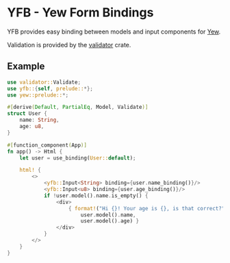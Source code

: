 # YFB - Yew Form Bindings

YFB provides easy binding between models and input components for [Yew](https://crates.io/crates/yew).

Validation is provided by the [validator](https://crates.io/crates/validator) crate.

## Example

```rust
use validator::Validate;
use yfb::{self, prelude::*};
use yew::prelude::*;

#[derive(Default, PartialEq, Model, Validate)]
struct User {
    name: String,
    age: u8,
}

#[function_component(App)]
fn app() -> Html {
    let user = use_binding(User::default);

    html! {
        <>
            <yfb::Input<String> binding={user.name_binding()}/>
            <yfb::Input<u8> binding={user.age_binding()}/>
            if !user.model().name.is_empty() {
                <div>
                    { format!("Hi {}! Your age is {}, is that correct?",
                        user.model().name,
                        user.model().age) }
                </div>
            }
        </>
    }
}
```
